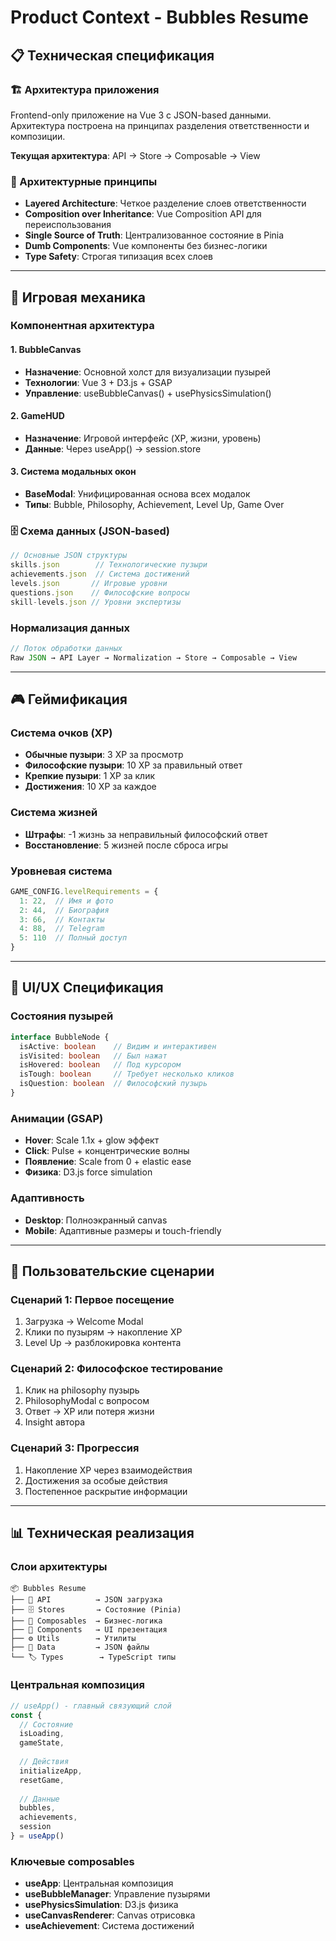 # Product Context - Bubbles Resume

## 📋 Техническая спецификация

### 🏗️ Архитектура приложения
Frontend-only приложение на Vue 3 с JSON-based данными. Архитектура построена на принципах разделения ответственности и композиции.

**Текущая архитектура**: API → Store → Composable → View

### 🎨 Архитектурные принципы
- **Layered Architecture**: Четкое разделение слоев ответственности
- **Composition over Inheritance**: Vue Composition API для переиспользования
- **Single Source of Truth**: Централизованное состояние в Pinia
- **Dumb Components**: Vue компоненты без бизнес-логики
- **Type Safety**: Строгая типизация всех слоев

---

## 🎯 Игровая механика

### Компонентная архитектура

#### 1. BubbleCanvas
- **Назначение**: Основной холст для визуализации пузырей
- **Технологии**: Vue 3 + D3.js + GSAP
- **Управление**: useBubbleCanvas() + usePhysicsSimulation()

#### 2. GameHUD  
- **Назначение**: Игровой интерфейс (XP, жизни, уровень)
- **Данные**: Через useApp() → session.store

#### 3. Система модальных окон
- **BaseModal**: Унифицированная основа всех модалок
- **Типы**: Bubble, Philosophy, Achievement, Level Up, Game Over

### 🗄️ Схема данных (JSON-based)

```typescript
// Основные JSON структуры
skills.json        // Технологические пузыри
achievements.json  // Система достижений  
levels.json       // Игровые уровни
questions.json    // Философские вопросы
skill-levels.json // Уровни экспертизы
```

### Нормализация данных
```typescript
// Поток обработки данных
Raw JSON → API Layer → Normalization → Store → Composable → View
```

---

## 🎮 Геймификация

### Система очков (XP)
- **Обычные пузыри**: 3 XP за просмотр
- **Философские пузыри**: 10 XP за правильный ответ  
- **Крепкие пузыри**: 1 XP за клик
- **Достижения**: 10 XP за каждое

### Система жизней
- **Штрафы**: -1 жизнь за неправильный философский ответ
- **Восстановление**: 5 жизней после сброса игры

### Уровневая система
```typescript
GAME_CONFIG.levelRequirements = {
  1: 22,  // Имя и фото
  2: 44,  // Биография  
  3: 66,  // Контакты
  4: 88,  // Telegram
  5: 110  // Полный доступ
}
```

---

## 🎨 UI/UX Спецификация

### Состояния пузырей
```typescript
interface BubbleNode {
  isActive: boolean    // Видим и интерактивен
  isVisited: boolean   // Был нажат
  isHovered: boolean   // Под курсором
  isTough: boolean     // Требует несколько кликов
  isQuestion: boolean  // Философский пузырь
}
```

### Анимации (GSAP)
- **Hover**: Scale 1.1x + glow эффект
- **Click**: Pulse + концентрические волны
- **Появление**: Scale from 0 + elastic ease
- **Физика**: D3.js force simulation

### Адаптивность
- **Desktop**: Полноэкранный canvas
- **Mobile**: Адаптивные размеры и touch-friendly

---

## 🔄 Пользовательские сценарии

### Сценарий 1: Первое посещение
1. Загрузка → Welcome Modal
2. Клики по пузырям → накопление XP
3. Level Up → разблокировка контента

### Сценарий 2: Философское тестирование
1. Клик на philosophy пузырь
2. PhilosophyModal с вопросом
3. Ответ → XP или потеря жизни
4. Insight автора

### Сценарий 3: Прогрессия
1. Накопление XP через взаимодействия
2. Достижения за особые действия
3. Постепенное раскрытие информации

---

## 📊 Техническая реализация

### Слои архитектуры
```
📦 Bubbles Resume
├── 🔗 API          → JSON загрузка
├── 🗄️ Stores       → Состояние (Pinia)
├── 🧩 Composables  → Бизнес-логика  
├── 🎨 Components   → UI презентация
├── ⚙️ Utils        → Утилиты
├── 📁 Data         → JSON файлы
└── 🏷️ Types        → TypeScript типы
```

### Центральная композиция
```typescript
// useApp() - главный связующий слой
const {
  // Состояние
  isLoading,
  gameState,
  
  // Действия  
  initializeApp,
  resetGame,
  
  // Данные
  bubbles,
  achievements,
  session
} = useApp()
```

### Ключевые composables
- **useApp**: Центральная композиция
- **useBubbleManager**: Управление пузырями
- **usePhysicsSimulation**: D3.js физика
- **useCanvasRenderer**: Canvas отрисовка
- **useAchievement**: Система достижений 